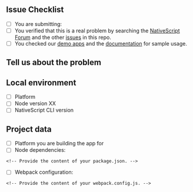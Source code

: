 <!--
We, the rest of the NativeScript community, thank you for your
feedback! 
To help the rest of the community review your issue, please follow the instructions in the template.
-->

<!-- ISSUE TEMPLATE -->
<!-- (Update "[ ]" to "[x]" to check a box) -->

## Issue Checklist

- [ ] You are submitting: <!-- a feature request; a bug report. For questions, please use the [NativeScript Forum]. -->
- [ ] You verified that this is a real problem by searching the [NativeScript Forum] and the other [issues] in this repo.
- [ ] You checked our [demo apps] and the [documentation] for sample usage.

## Tell us about the problem
<!-- Describe the issue with a few words. Provide build log and steps to reproduce if relevant. -->

## Local environment

- [ ] Platform <!-- Linux, Mac, Windows -->
- [ ] Node version XX <!-- run `node --version` -->
- [ ] NativeScript CLI version <!-- run `tns --version` -->

## Project data

- [ ] Platform you are building the app for <!-- Android, iOS, Both -->
- [ ] Node dependencies:
```
<!-- Provide the content of your package.json. -->
```
- [ ] Webpack configuration:
```
<!-- Provide the content of your webpack.config.js. -->
```

[NativeScript Forum]: http://forum.nativescript.org
[issues]: https://github.com/nativescript/nativescript-dev-webpack/issues?utf8=✓&q=is%3Aissue
[demo apps]: ../demo
[documentation]: https://docs.nativescript.org/best-practices/bundling-with-webpack
